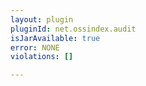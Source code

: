 ```yaml
---
layout: plugin
pluginId: net.ossindex.audit
isJarAvailable: true
error: NONE
violations: []

---
```

